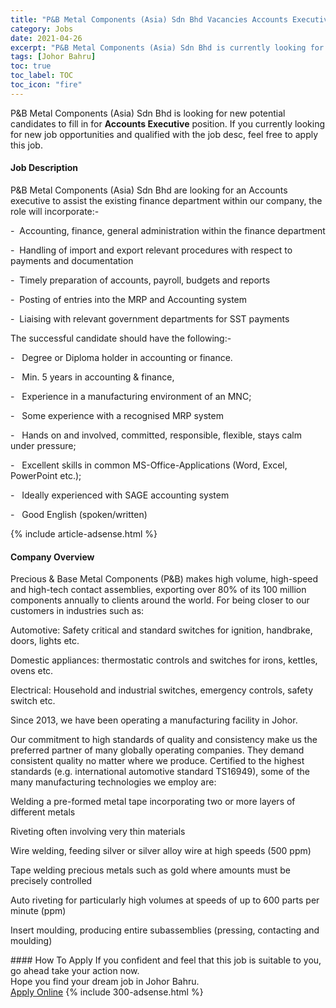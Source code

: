 ```yaml
---
title: "P&B Metal Components (Asia) Sdn Bhd Vacancies Accounts Executive" 
category: Jobs 
date: 2021-04-26 
excerpt: "P&B Metal Components (Asia) Sdn Bhd is currently looking for suitable person to fill in the Accounts Executive which based in Johor Bahru" 
tags: [Johor Bahru] 
toc: true 
toc_label: TOC 
toc_icon: "fire" 
--- 
```


<p>P&B Metal Components (Asia) Sdn Bhd is looking for new potential candidates to fill in for <b>Accounts Executive</b> position. If you currently looking for new job opportunities and qualified with the job desc, feel free to apply this job.
</p><div><div><h4>Job Description</h4></div><div><div><span><div><p>P&amp;B Metal Components (Asia) Sdn Bhd are looking for an Accounts executive to assist the existing finance department within our company, the role will incorporate:-</p><p><span>-&#160;&#160;</span>Accounting, finance, general administration within the finance department</p><p><span>-&#160;&#160;</span>Handling of import and export relevant procedures with respect to payments and documentation</p><p><span>-&#160;&#160;</span><span>Timely preparation of accounts, payroll, budgets and reports</span></p><p><span>-&#160;&#160;</span><span>Posting of entries into the MRP and Accounting system</span></p><p><span>-&#160;&#160;</span>Liaising with relevant government departments for SST payments</p><p>The successful candidate should have the following:-</p><p>-&#160;&#160;&#160;<span>Degree or Diploma holder in accounting or finance.</span></p><p>-&#160;&#160;&#160;Min. 5 years in accounting &amp; finance,</p><p>-&#160;&#160;&#160;Experience in a manufacturing environment of an MNC;</p><p>-&#160;&#160;&#160;Some experience with a recognised MRP system</p><p>-&#160;&#160;&#160;Hands on and involved, committed, responsible, flexible, stays calm under pressure;</p><p>-&#160;&#160;&#160;Excellent skills in common MS-Office-Applications (Word, Excel, PowerPoint etc.);</p><p>-&#160;&#160;&#160;Ideally experienced with SAGE accounting system</p><p>-&#160;&#160;&#160;Good English (spoken/written)</p></div></span></div></div></div> 
{% include article-adsense.html %} 
<div><div><h4>Company Overview</h4></div><div><div><span><div><p>Precious &amp; Base Metal Components (P&amp;B) makes high volume, high-speed and high-tech contact assemblies, exporting over 80% of its 100 million components annually to clients around the world. For being closer to our customers in industries such as:</p><p>Automotive:&#160;Safety critical and standard switches for ignition, handbrake, doors, lights etc.</p><p>Domestic appliances: thermostatic controls and switches for irons, kettles, ovens etc.</p><p>Electrical: Household and industrial switches, emergency controls, safety switch etc.</p><p>Since 2013, we have been operating a manufacturing facility in Johor.</p><p>Our commitment to high standards of quality and consistency make us the preferred partner of many globally operating companies. They demand consistent quality no matter where we produce. Certified to the highest standards (e.g. international automotive standard TS16949), some of the many manufacturing technologies we employ are:</p><p>Welding a pre-formed metal tape incorporating two or more layers of different metals</p><p>Riveting often involving very thin materials  </p><p>Wire welding, feeding silver or silver alloy wire at high speeds (500 ppm)</p><p>Tape welding precious metals such as gold where amounts must be precisely controlled</p><p>Auto riveting for particularly high volumes at speeds of up to 600 parts per minute (ppm)</p><p>Insert moulding, producing entire subassemblies (pressing, contacting and moulding)</p></div></span></div></div></div> 
#### How To Apply 
If you confident and feel that this job is suitable to you, go ahead take your action now. <br/> 
Hope you find your dream job in Johor Bahru. <br/> 
<a href="https://www.jobstreet.com.my/en/job/accounts-executive-4546647?jobId=jobstreet-my-job-4546647&" class="btn btn--info" target="_blank" rel="nofollow noopenner">Apply Online</a> 
{% include 300-adsense.html %} 